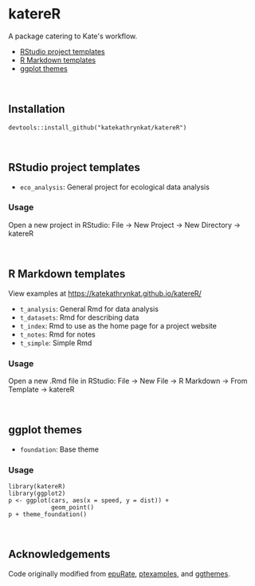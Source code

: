 # katereR

A package catering to Kate's workflow.

- [RStudio project templates](#rstudio-project-templates)
- [R Markdown templates](#r-markdown-templates)
- [ggplot themes](#ggplot-themes)

<br>

## Installation

```
devtools::install_github("katekathrynkat/katereR")
```

<br>

## RStudio project templates

- `eco_analysis`: General project for ecological data analysis

### Usage

Open a new project in RStudio: File -> New Project -> New Directory -> katereR

<br>

## R Markdown templates

View examples at https://katekathrynkat.github.io/katereR/

- `t_analysis`: General Rmd for data analysis
- `t_datasets`: Rmd for describing data
- `t_index`: Rmd to use as the home page for a project website
- `t_notes`: Rmd for notes
- `t_simple`: Simple Rmd

### Usage

Open a new .Rmd file in RStudio: File -> New File -> R Markdown -> From Template -> katereR

<br>

## ggplot themes

- `foundation`: Base theme

### Usage

```
library(katereR)
library(ggplot2)
p <- ggplot(cars, aes(x = speed, y = dist)) +
            geom_point()
p + theme_foundation()
```

<br>

## Acknowledgements

Code originally modified from [epuRate](https://github.com/holtzy/epuRate), [ptexamples](https://github.com/rstudio/ptexamples), and [ggthemes](https://github.com/jrnold/ggthemes).
